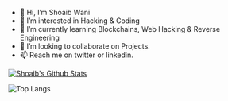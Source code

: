 - 👋 Hi, I’m Shoaib Wani
- 👀 I’m interested in Hacking & Coding
- 🌱 I’m currently learning Blockchains, Web Hacking & Reverse Engineering
- 💞️ I’m looking to collaborate on Projects.
- 📫 Reach me on twitter or linkedin.


[![Shoaib's Github Stats](https://github-readme-stats.vercel.app/api?username=Pyloris)](https://github.com/anuraghazra/github-readme-stats)


![Top Langs](https://github-readme-stats.vercel.app/api/top-langs/?username=Pyloris&hide=html,javascript,css,scss&theme=tokyonight)

